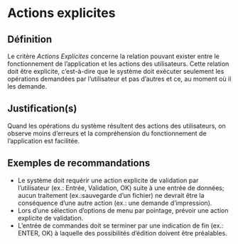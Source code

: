 # Actions explicites

## Définition

Le critère *Actions Explicites* concerne la relation pouvant exister entre le fonctionnement de l’application et les actions des utilisateurs. Cette relation doit être explicite, c’est-à-dire que le système doit exécuter seulement les opérations demandées par l’utilisateur et pas d’autres et ce, au moment où il les demande.

## Justification(s)

Quand les opérations du système résultent des actions des utilisateurs, on observe moins d’erreurs et la compréhension du fonctionnement de l’application est facilitée.

## Exemples de recommandations

* Le système doit requérir une action explicite de validation par l’utilisateur (ex.: Entrée, Validation, OK) suite à une entrée de données; aucun traitement (ex.:sauvegarde d’un fichier) ne devrait être la conséquence d’une autre action (ex.: une demande d’impression).
* Lors d’une sélection d’options de menu par pointage, prévoir une action explicite de validation.
* L’entrée de commandes doit se terminer par une indication de fin (ex.: ENTER, OK) à laquelle des possibilités d’édition doivent être préalables.
